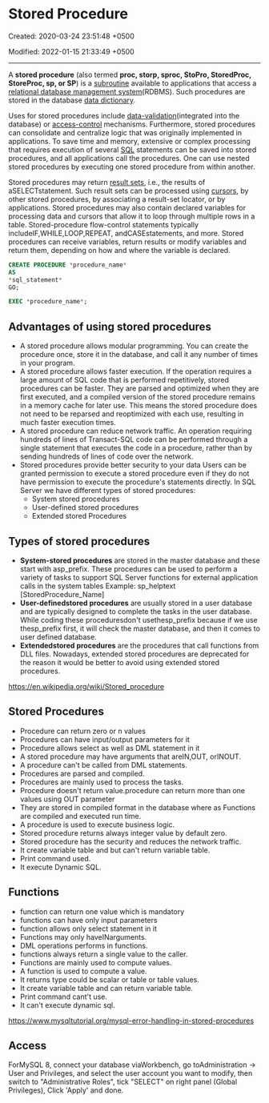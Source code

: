 # Stored Procedure

Created: 2020-03-24 23:51:48 +0500

Modified: 2022-01-15 21:33:49 +0500

---

A **stored procedure** (also termed **proc, storp, sproc, StoPro, StoredProc, StoreProc, sp, or SP**) is a [subroutine](https://en.wikipedia.org/wiki/Subroutine) available to applications that access a [relational database management system](https://en.wikipedia.org/wiki/Relational_database_management_system)(RDBMS). Such procedures are stored in the database [data dictionary](https://en.wikipedia.org/wiki/Data_dictionary).

Uses for stored procedures include [data-validation](https://en.wikipedia.org/wiki/Data_validation)(integrated into the database) or [access-control](https://en.wikipedia.org/wiki/Access_control) mechanisms. Furthermore, stored procedures can consolidate and centralize logic that was originally implemented in applications. To save time and memory, extensive or complex processing that requires execution of several [SQL](https://en.wikipedia.org/wiki/SQL) statements can be saved into stored procedures, and all applications call the procedures. One can use nested stored procedures by executing one stored procedure from within another.

Stored procedures may return [result sets](https://en.wikipedia.org/wiki/Result_set), i.e., the results of aSELECTstatement. Such result sets can be processed using [cursors](https://en.wikipedia.org/wiki/Cursor_(databases)), by other stored procedures, by associating a result-set locator, or by applications. Stored procedures may also contain declared variables for processing data and cursors that allow it to loop through multiple rows in a table. Stored-procedure flow-control statements typically includeIF,WHILE,LOOP,REPEAT, andCASEstatements, and more. Stored procedures can receive variables, return results or modify variables and return them, depending on how and where the variable is declared.

```sql
CREATE PROCEDURE *procedure_name*
AS
*sql_statement*
GO;

EXEC *procedure_name*;
```

## Advantages of using stored procedures

- A stored procedure allows modular programming.
    You can create the procedure once, store it in the database, and call it any number of times in your program.
- A stored procedure allows faster execution.
    If the operation requires a large amount of SQL code that is performed repetitively, stored procedures can be faster. They are parsed and optimized when they are first executed, and a compiled version of the stored procedure remains in a memory cache for later use. This means the stored procedure does not need to be reparsed and reoptimized with each use, resulting in much faster execution times.
- A stored procedure can reduce network traffic.
    An operation requiring hundreds of lines of Transact-SQL code can be performed through a single statement that executes the code in a procedure, rather than by sending hundreds of lines of code over the network.
- Stored procedures provide better security to your data
    Users can be granted permission to execute a stored procedure even if they do not have permission to execute the procedure's statements directly.
    In SQL Server we have different types of stored procedures:
  - System stored procedures
  - User-defined stored procedures
  - Extended stored Procedures

## Types of stored procedures

- **System-stored procedures** are stored in the master database and these start with asp_prefix. These procedures can be used to perform a variety of tasks to support SQL Server functions for external application calls in the system tables
    Example: sp_helptext [StoredProcedure_Name]
- **User-definedstored procedures** are usually stored in a user database and are typically designed to complete the tasks in the user database. While coding these proceduresdon't usethesp_prefix because if we use thesp_prefix first, it will check the master database, and then it comes to user defined database.
- **Extendedstored procedures** are the procedures that call functions from DLL files. Nowadays, extended stored procedures are deprecated for the reason it would be better to avoid using extended stored procedures.

<https://en.wikipedia.org/wiki/Stored_procedure>

## Stored Procedures

- Procedure can return zero or n values
- Procedures can have input/output parameters for it
- Procedure allows select as well as DML statement in it
- A stored procedure may have arguments that areIN,OUT, orINOUT.
- A procedure can't be called from DML statements.
- Procedures are parsed and compiled.
- Procedures are mainly used to process the tasks.
- Procedure doesn't return value.procedure can return more than one values using OUT parameter
- They are stored in compiled format in the database where as Functions are compiled and executed run time.
- A procedure is used to execute business logic.
- Stored procedure returns always integer value by default zero.
- Stored procedure has the security and reduces the network traffic.
- It create variable table and but can't return variable table.
- Print command used.
- It execute Dynamic SQL.

## Functions

- function can return one value which is mandatory
- functions can have only input parameters
- function allows only select statement in it
- Functions may only haveINarguments.
- DML operations performs in functions.
- functions always return a single value to the caller.
- Functions are mainly used to compute values.
- A function is used to compute a value.
- It returns type could be scalar or table or table values.
- It create variable table and can return variable table.
- Print command cant't use.
- It can't execute dynamic sql.

<https://www.mysqltutorial.org/mysql-error-handling-in-stored-procedures>

## Access

ForMySQL 8, connect your database viaWorkbench, go toAdministration -> User and Privileges, and select the user account you want to modify, then switch to "Administrative Roles", tick "SELECT" on right panel (Global Privileges), Click 'Apply' and done.
